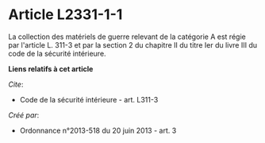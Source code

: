 # Article L2331-1-1

La collection des matériels de guerre relevant de la catégorie A est régie par l'article L. 311-3 et par la section 2 du
chapitre II du titre Ier du livre III du code de la sécurité intérieure.

**Liens relatifs à cet article**

_Cite_:

  - Code de la sécurité intérieure - art. L311-3

_Créé par_:

  - Ordonnance n°2013-518 du 20 juin 2013 - art. 3
